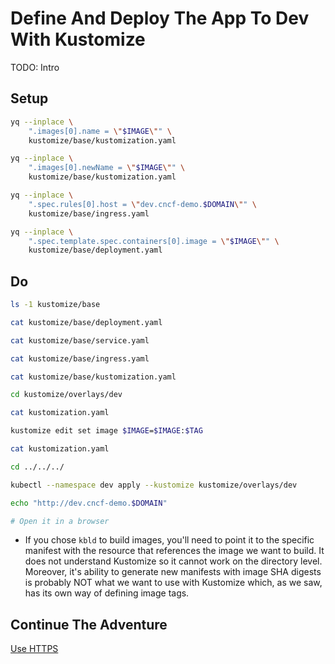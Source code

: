 # Define And Deploy The App To Dev With Kustomize

TODO: Intro

## Setup

```bash
yq --inplace \
    ".images[0].name = \"$IMAGE\"" \
    kustomize/base/kustomization.yaml

yq --inplace \
    ".images[0].newName = \"$IMAGE\"" \
    kustomize/base/kustomization.yaml

yq --inplace \
    ".spec.rules[0].host = \"dev.cncf-demo.$DOMAIN\"" \
    kustomize/base/ingress.yaml

yq --inplace \
    ".spec.template.spec.containers[0].image = \"$IMAGE\"" \
    kustomize/base/deployment.yaml
```

## Do

```bash
ls -1 kustomize/base

cat kustomize/base/deployment.yaml

cat kustomize/base/service.yaml

cat kustomize/base/ingress.yaml

cat kustomize/base/kustomization.yaml

cd kustomize/overlays/dev

cat kustomization.yaml

kustomize edit set image $IMAGE=$IMAGE:$TAG

cat kustomization.yaml

cd ../../../

kubectl --namespace dev apply --kustomize kustomize/overlays/dev

echo "http://dev.cncf-demo.$DOMAIN"

# Open it in a browser
```

* If you chose `kbld` to build images, you'll need to point it to the specific manifest with the resource that references the image we want to build. It does not understand Kustomize so it cannot work on the directory level. Moreover, it's ability to generate new manifests with image SHA digests is probably NOT what we want to use with Kustomize which, as we saw, has its own way of defining image tags.

## Continue The Adventure

[Use HTTPS](../https/story.md)
